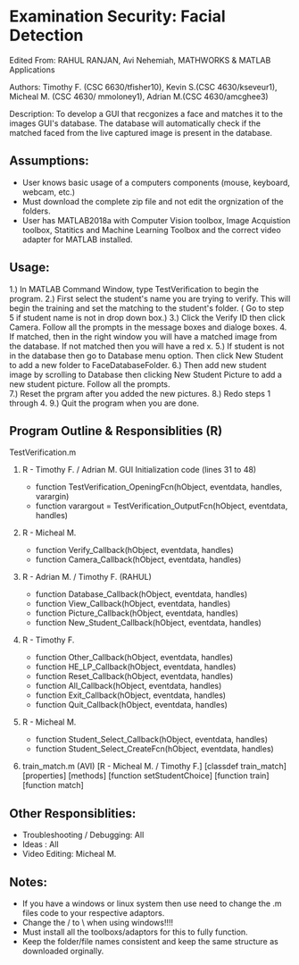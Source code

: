 # Examination Security: Facial Detection

Edited From: RAHUL RANJAN, Avi Nehemiah, MATHWORKS & MATLAB Applications

Authors: Timothy F. (CSC 6630/tfisher10), Kevin S.(CSC 4630/kseveur1), Micheal M.
(CSC 4630/ mmoloney1), Adrian M.(CSC 4630/amcghee3)

Description: To develop a GUI that recgonizes a face and matches it to the
images GUI's database. The database will automatically check if the
matched faced from the live captured image is present in the database.
 
## Assumptions: 
- User knows basic usage of a computers components (mouse, keyboard,
webcam, etc.)
- Must download the complete zip file and not edit the orgnization of the folders. 
- User has MATLAB2018a with Computer Vision toolbox, Image Acquistion
toolbox,  Statitics and Machine Learning Toolbox and the 
correct video adapter for MATLAB installed. 

## Usage:
1.) In MATLAB Command Window, type TestVerification to begin the program. 
2.) First select the student's name you are trying to verify. This will begin the training and set the matching to the student's folder. ( Go to step 5 if student name is not in drop down box.)
3.) Click the Verify ID then click Camera. Follow all the prompts in the message boxes and dialoge boxes.
4.  If matched, then in the right window you will have a matched image from the database. If not matched then you will have a red x. 
5.) If student is not in the database then go to Database menu option. Then click New Student to add a new folder to FaceDatabaseFolder. 
6.) Then add new student image by scrolling to Database then clicking New Student Picture to add a new student picture. Follow all the prompts.  
7.) Reset the prgram after you added the new pictures. 
8.) Redo steps 1 through 4. 
9.) Quit the program when you are done.  

## Program Outline & Responsiblities (R)

TestVerification.m
1. R - Timothy F. / Adrian M. GUI Initialization code (lines 31 to 48)
    - function TestVerification_OpeningFcn(hObject, eventdata, handles, varargin)
    - function varargout = TestVerification_OutputFcn(hObject, eventdata, handles)
    
2. R - Micheal M. 
    - function Verify_Callback(hObject, eventdata, handles) 
    - function Camera_Callback(hObject, eventdata, handles)

3. R - Adrian M. / Timothy F. (RAHUL)
    - function Database_Callback(hObject, eventdata, handles)
    - function View_Callback(hObject, eventdata, handles)
    - function Picture_Callback(hObject, eventdata, handles)
    - function New_Student_Callback(hObject, eventdata, handles)

4. R - Timothy F. 
    - function Other_Callback(hObject, eventdata, handles)
    - function HE_LP_Callback(hObject, eventdata, handles)
    - function Reset_Callback(hObject, eventdata, handles)
    - function All_Callback(hObject, eventdata, handles)
    - function Exit_Callback(hObject, eventdata, handles)
    - function Quit_Callback(hObject, eventdata, handles)

5. R - Micheal M. 
    - function Student_Select_Callback(hObject, eventdata, handles)
    - function Student_Select_CreateFcn(hObject, eventdata, handles)


6. train_match.m (AVI)
    [R - Micheal M. / Timothy F.] 
        [classdef train_match]
           [properties]
            [methods]
                [function setStudentChoice]
                [function train]
                [function match]

## Other Responsiblities:
- Troubleshooting / Debugging: All
- Ideas : All
- Video Editing: Micheal M. 

## Notes: 
- If you have a windows or linux system then use need to change the .m files code
  to your respective adaptors.
- Change the / to \ when using windows!!!!
- Must install all the toolboxs/adaptors for this to fully function. 
- Keep the folder/file names consistent and keep the same structure as downloaded orginally.  

